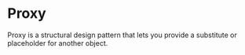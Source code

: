 # Proxy
Proxy is a structural design pattern that lets you provide a substitute or placeholder for another object.

